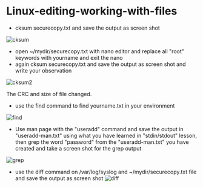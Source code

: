 # Linux-editing-working-with-files

- cksum securecopy.txt and save the output as screen shot

![cksum](https://user-images.githubusercontent.com/99265180/195600218-938b93bd-872c-4d04-8453-a5e92b796f27.png)

- open  ~/mydir/securecopy.txt with nano editor and replace all "root" keywords with yourname and exit the nano
- again cksum securecopy.txt and save the output as screen shot and write your observation

![cksum2](https://user-images.githubusercontent.com/99265180/195600618-4c0ac27b-1d7a-4cb7-bec4-b04a60a25512.png)

The CRC and size of file changed.



- use the find command to find yourname.txt in your environment 

![find](https://user-images.githubusercontent.com/99265180/195600926-6886a32f-aa65-4c27-9abf-2d7724614c65.png)



- Use man page with the "useradd" command and save the output in "useradd-man.txt" using what you have learned in "stdin/stdout" lesson, then grep the word "password" from the "useradd-man.txt" you have created and take a screen shot for the grep output   

![grep](https://user-images.githubusercontent.com/99265180/195601089-f7c72afc-607f-4d7c-9f16-381b95f89976.png)

- use the diff command on /var/log/syslog and ~/mydir/securecopy.txt  file and save the output as screen shot
![diff](https://user-images.githubusercontent.com/99265180/195601421-ad2dc882-d3a5-47a8-a759-87aa7c8fcddc.png)
